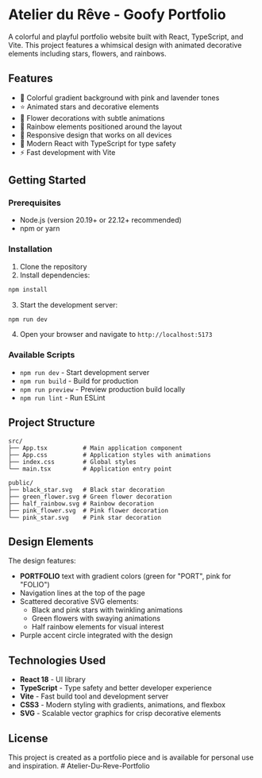 # Atelier du Rêve - Goofy Portfolio

A colorful and playful portfolio website built with React, TypeScript, and Vite. This project features a whimsical design with animated decorative elements including stars, flowers, and rainbows.

## Features

- 🎨 Colorful gradient background with pink and lavender tones
- ⭐ Animated stars and decorative elements
- 🌸 Flower decorations with subtle animations
- 🌈 Rainbow elements positioned around the layout
- 📱 Responsive design that works on all devices
- 🎯 Modern React with TypeScript for type safety
- ⚡ Fast development with Vite

## Getting Started

### Prerequisites

- Node.js (version 20.19+ or 22.12+ recommended)
- npm or yarn

### Installation

1. Clone the repository
2. Install dependencies:

```bash
npm install
```

3. Start the development server:

```bash
npm run dev
```

4. Open your browser and navigate to `http://localhost:5173`

### Available Scripts

- `npm run dev` - Start development server
- `npm run build` - Build for production
- `npm run preview` - Preview production build locally
- `npm run lint` - Run ESLint

## Project Structure

```
src/
├── App.tsx          # Main application component
├── App.css          # Application styles with animations
├── index.css        # Global styles
└── main.tsx         # Application entry point

public/
├── black_star.svg   # Black star decoration
├── green_flower.svg # Green flower decoration
├── half_rainbow.svg # Rainbow decoration
├── pink_flower.svg  # Pink flower decoration
└── pink_star.svg    # Pink star decoration
```

## Design Elements

The design features:

- **PORTFOLIO** text with gradient colors (green for "PORT", pink for "FOLIO")
- Navigation lines at the top of the page
- Scattered decorative SVG elements:
  - Black and pink stars with twinkling animations
  - Green flowers with swaying animations
  - Half rainbow elements for visual interest
- Purple accent circle integrated with the design

## Technologies Used

- **React 18** - UI library
- **TypeScript** - Type safety and better developer experience
- **Vite** - Fast build tool and development server
- **CSS3** - Modern styling with gradients, animations, and flexbox
- **SVG** - Scalable vector graphics for crisp decorative elements

## License

This project is created as a portfolio piece and is available for personal use and inspiration.
#   A t e l i e r - D u - R e v e - P o r t f o l i o  
 